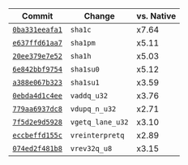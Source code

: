 | Commit | Change | vs. Native |
| --- | --- | --- |
| [`0ba331eeafa1`](https://github.com/mmcloughlin/hwwasmtime/commit/0ba331eeafa1) | `sha1c` | x7.64 |
| [`e637ffd61aa7`](https://github.com/mmcloughlin/hwwasmtime/commit/e637ffd61aa7) | `sha1pm` | x5.11 |
| [`20ee379e7e52`](https://github.com/mmcloughlin/hwwasmtime/commit/20ee379e7e52) | `sha1h` | x5.03 |
| [`6e842bbf9754`](https://github.com/mmcloughlin/hwwasmtime/commit/6e842bbf9754) | `sha1su0` | x5.12 |
| [`a388e067b323`](https://github.com/mmcloughlin/hwwasmtime/commit/a388e067b323) | `sha1su1` | x3.59 |
| [`0ebda4d1c4ee`](https://github.com/mmcloughlin/hwwasmtime/commit/0ebda4d1c4ee) | `vaddq_u32` | x3.76 |
| [`779aa6937dc8`](https://github.com/mmcloughlin/hwwasmtime/commit/779aa6937dc8) | `vdupq_n_u32` | x2.71 |
| [`7f5d2e9d5928`](https://github.com/mmcloughlin/hwwasmtime/commit/7f5d2e9d5928) | `vgetq_lane_u32` | x3.10 |
| [`eccbeffd155c`](https://github.com/mmcloughlin/hwwasmtime/commit/eccbeffd155c) | `vreinterpretq` | x2.89 |
| [`074ed2f481b8`](https://github.com/mmcloughlin/hwwasmtime/commit/074ed2f481b8) | `vrev32q_u8` | x3.15 |
